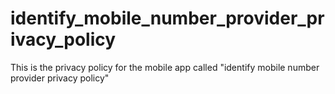 # identify_mobile_number_provider_privacy_policy
This is the privacy policy for the mobile app called "identify mobile number provider privacy policy"
